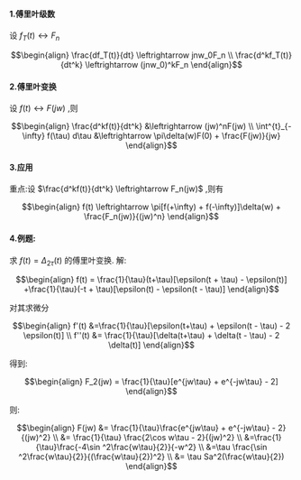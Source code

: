 #### 1.傅里叶级数
设 $f_T(t) \leftrightarrow F_n$

$$\begin{align}
    \frac{df_T(t)}{dt} \leftrightarrow jnw_0F_n \\
    \frac{d^kf_T(t)}{dt^k} \leftrightarrow (jnw_0)^kF_n
\end{align}$$


#### 2.傅里叶变换
设 $f(t) \leftrightarrow F(jw)$ ,则


$$\begin{align}
    \frac{d^kf(t)}{dt^k} &\leftrightarrow (jw)^nF(jw) \\
    \int^{t}_{-\infty} f(\tau) d\tau &\leftrightarrow \pi\delta(w)F(0) + \frac{F(jw)}{jw}
\end{align}$$


#### 3.应用
重点:设 $\frac{d^kf(t)}{dt^k} \leftrightarrow  F_n(jw)$ ,则有

$$\begin{align}
    f(t) \leftrightarrow \pi[f(+\infty) + f(-\infty)]\delta(w) + \frac{F_n(jw)}{(jw)^n}
\end{align}$$

#### 4.例题:
求 $f(t) = \Delta_{2\tau}(t)$ 的傅里叶变换.
解:

$$\begin{align}
    f(t) = \frac{1}{\tau}(t+\tau)[\epsilon(t + \tau) - \epsilon(t)] +\frac{1}{\tau}(-t + \tau)[\epsilon(t) - \epsilon(t - \tau)]
\end{align}$$

对其求微分

$$\begin{align}
    f'(t) &=\frac{1}{\tau}[\epsilon(t+\tau) + \epsilon(t - \tau) - 2 \epsilon(t)] \\
    f''(t) &= \frac{1}{\tau}[\delta(t+\tau) + \delta(t - \tau) - 2 \delta(t)] 
\end{align}$$

得到:

$$\begin{align}
    F_2(jw) = \frac{1}{\tau}[e^{jw\tau} + e^{-jw\tau} - 2] 
\end{align}$$

则:

$$\begin{align}
    F(jw) &= \frac{1}{\tau}\frac{e^{jw\tau} + e^{-jw\tau} - 2}{(jw)^2} \\
    &= \frac{1}{\tau} \frac{2\cos w\tau - 2}{(jw)^2} \\
    &=\frac{1}{\tau}\frac{-4\sin
     ^2\frac{w\tau}{2}}{-w^2} \\
    &=\tau \frac{\sin
     ^2\frac{w\tau}{2}}{(\frac{w\tau}{2})^2} \\
    &= \tau Sa^2(\frac{w\tau}{2})
\end{align}$$
